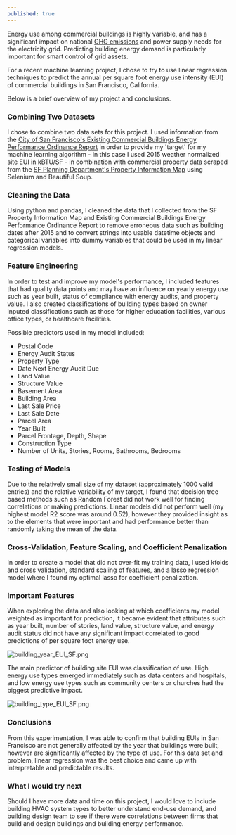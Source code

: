 ```yaml
---
published: true
---
```


Energy use among commercial buildings is highly variable, and has a significant impact on national [GHG emissions](https://www.epa.gov/ghgemissions/global-greenhouse-gas-emissions-data) and power supply needs for the electricity grid. Predicting building energy demand is particularly important for smart control of grid assets.

For a recent machine learning project, I chose to try to use linear regression techniques to predict the annual per square foot energy use intensity (EUI) of commercial buildings in San Francisco, California.

Below is a brief overview of my project and conclusions.

### Combining Two Datasets

I chose to combine two data sets for this project. I used information from the [City of San Francisco's Existing Commercial Buildings Energy Performance Ordinance Report](https://data.sfgov.org/Energy-and-Environment/Existing-Commercial-Buildings-Energy-Performance-O/j2j3-acqj)
in order to provide my 'target' for my machine learning algorithm - in this case I used 2015 weather normalized site EUI in kBTU/SF - in combination with commercial property data scraped from the [SF Planning Department's Property Information Map](http://propertymap.sfplanning.org/) using Selenium and Beautiful Soup.

### Cleaning the Data

Using python and pandas, I cleaned the data that I collected from the SF Property Information Map and Existing Commercial Buildings Energy Performance Ordinance Report to remove erroneous data such as building dates after 2015 and to convert strings into usable datetime objects and categorical variables into dummy variables that could be used in my linear regression models.

### Feature Engineering

In order to test and improve my model's performance, I included features that had quality data points and may have an influence on yearly energy use such as year built, status of compliance with energy audits, and property value. I also created classifications of building types based on owner inputed classifications such as those for higher education facilities, various office types, or healthcare facilities.

Possible predictors used in my model included:
- Postal Code
- Energy Audit Status 
- Property Type
- Date Next Energy Audit Due
- Land Value
- Structure Value
- Basement Area
- Building Area
- Last Sale Price
- Last Sale Date
- Parcel Area
- Year Built
- Parcel Frontage, Depth, Shape
- Construction Type
- Number of Units, Stories, Rooms, Bathrooms, Bedrooms

### Testing of Models

Due to the relatively small size of my dataset (approximately 1000 valid entries) and the relative variability of my target, I found that decision tree based methods such as Random Forest did not work well for finding correlations or making predictions. Linear models did not perform well (my highest model R2 score was around 0.52), however they provided insight as to the elements that were important and had performance better than randomly taking the mean of the data.

### Cross-Validation, Feature Scaling, and Coefficient Penalization

In order to create a model that did not over-fit my training data, I used kfolds and cross validation, standard scaling of features, and a lasso regression model where I found my optimal lasso for coefficient penalization. 

### Important Features

When exploring the data and also looking at which coefficients my model weighted as important for prediction, it became evident that attributes such as year built, number of stories, land value, structure value, and energy audit status did not have any significant impact correlated to good predictions of per square foot energy use.

![building_year_EUI_SF.png]({{site.baseurl}}/images/building_year_EUI_SF.png)

The main predictor of building site EUI was classification of use. High energy use types emerged immediately such as data centers and hospitals, and low energy use types such as community centers or churches had the biggest predictive impact.

![building_type_EUI_SF.png]({{site.baseurl}}/images/building_type_EUI_SF.png)


### Conclusions

From this experimentation, I was able to confirm that building EUIs in San Francisco are not generally affected by the year that buildings were built, however are significantly affected by the type of use. For this data set and problem, linear regression was the best choice and came up with interpretable and predictable results.

### What I would try next

Should I have more data and time on this project, I would love to include building HVAC system types to better understand end-use demand, and building design team to see if there were correlations between firms that build and design buildings and building energy performance.
